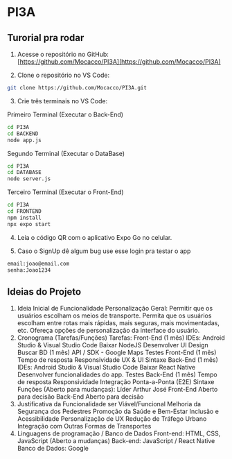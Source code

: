 # PI3A

## Turorial pra rodar

1. Acesse o repositório no GitHub:  
[https://github.com/Mocacco/PI3A](https://github.com/Mocacco/PI3A)

2. Clone o repositório no VS Code:
```bash
git clone https://github.com/Mocacco/PI3A.git
```

3. Crie três terminais no VS Code:

Primeiro Terminal (Executar o Back-End)
```bash
cd PI3A
cd BACKEND
node app.js
```

Segundo Terminal (Executar o DataBase)
```bash
cd PI3A
cd DATABASE
node server.js
```

Terceiro Terminal (Executar o Front-End)
```bash
cd PI3A
cd FRONTEND
npm install
npx expo start
```

4. Leia o código QR com o aplicativo Expo Go no celular.

5. Caso o SignUp dê algum bug use esse login pra testar o app
```bash
email:joao@email.com
senha:Joao1234
```

## Ideias do Projeto

1. Ideia Inicial de Funcionalidade
Personalização Geral:
Permitir que os usuários escolham os meios de transporte.
Permita que os usuários escolham entre rotas mais rápidas, mais seguras, mais movimentadas, etc.
Ofereça opções de personalização da interface do usuário.
2. Cronograma (Tarefas/Funções)
Tarefas:
Front-End (1 mês)
IDEs: Android Studio & Visual Studio Code
Baixar NodeJS
Desenvolver UI Design
Buscar BD (1 mês)
API / SDK - Google Maps
Testes Front-End (1 mês)
Tempo de resposta
Responsividade
UX & UI
Sintaxe
Back-End (1 mês)
IDEs: Android Studio & Visual Studio Code
Baixar React Native
Desenvolver funcionalidades do app.
Testes Back-End (1 mês)
Tempo de resposta
Responsividade
Integração
Ponta-a-Ponta (E2E)
Sintaxe
Funções (Aberto para mudanças):
Líder
Arthur José
Front-End
Aberto para decisão
Back-End
Aberto para decisão
3. Justificativa da Funcionalidade ser Viável/Funcional
Melhoria da Segurança dos Pedestres
Promoção da Saúde e Bem-Estar
Inclusão e Acessibilidade
Personalização de UX
Redução de Tráfego Urbano
Integração com Outras Formas de Transportes
4. Linguagens de programação / Banco de Dados
Front-end: HTML, CSS, JavaScript (Aberto a mudanças)
Back-end: JavaScript / React Native
Banco de Dados: Google

